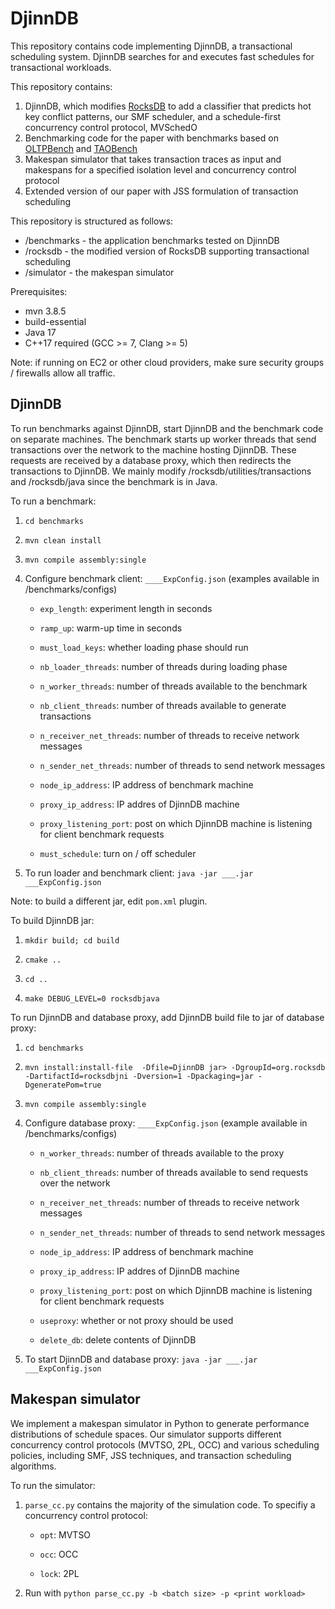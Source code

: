 # DjinnDB

This repository contains code implementing DjinnDB, a transactional scheduling system. DjinnDB searches for and executes fast schedules for transactional workloads.

This repository contains:
1. DjinnDB, which modifies [RocksDB](https://rocksdb.org/) to add a classifier that predicts hot key conflict patterns, our SMF scheduler, and a schedule-first concurrency control protocol, MVSchedO
2. Benchmarking code for the paper with benchmarks based on [OLTPBench](https://github.com/oltpbenchmark/oltpbench) and [TAOBench](https://taobench.org/)
3. Makespan simulator that takes transaction traces as input and makespans for a specified isolation level and concurrency control protocol
4. Extended version of our paper with JSS formulation of transaction scheduling

This repository is structured as follows:
- /benchmarks - the application benchmarks tested on DjinnDB
- /rocksdb - the modified version of RocksDB supporting transactional scheduling
- /simulator - the makespan simulator

Prerequisites:
- mvn 3.8.5
- build-essential
- Java 17
- C++17 required (GCC >= 7, Clang >= 5)

Note: if running on EC2 or other cloud providers, make sure security groups / firewalls allow all traffic.

## DjinnDB
To run benchmarks against DjinnDB, start DjinnDB and the benchmark code on separate machines. The benchmark starts up worker threads that send transactions over the network to the machine hosting DjinnDB. These requests are received by a database proxy, which then redirects the transactions to DjinnDB. We mainly modify /rocksdb/utilities/transactions and /rocksdb/java since the benchmark is in Java.

To run a benchmark:

1. `cd benchmarks`

2. `mvn clean install`

3. `mvn compile assembly:single`

4. Configure benchmark client: `____ExpConfig.json` (examples available in /benchmarks/configs)

    - `exp_length`: experiment length in seconds

    - `ramp_up`: warm-up time in seconds

    - `must_load_keys`: whether loading phase should run

    - `nb_loader_threads`: number of threads during loading phase

    - `n_worker_threads`: number of threads available to the benchmark

    - `nb_client_threads`: number of threads available to generate transactions

    - `n_receiver_net_threads`: number of threads to receive network messages

    - `n_sender_net_threads`: number of threads to send network messages

    - `node_ip_address`: IP address of benchmark machine

    - `proxy_ip_address`: IP addres of DjinnDB machine

    - `proxy_listening_port`: post on which DjinnDB machine is listening for client benchmark requests

    - `must_schedule`: turn on / off scheduler

5. To run loader and benchmark client: `java -jar ___.jar ___ExpConfig.json`

Note: to build a different jar, edit `pom.xml` plugin.

To build DjinnDB jar:

1. `mkdir build; cd build`

2. `cmake ..`

3. `cd ..`

3. `make DEBUG_LEVEL=0 rocksdbjava`

To run DjinnDB and database proxy, add DjinnDB build file to jar of database proxy:

1. `cd benchmarks`

2. `mvn install:install-file  -Dfile=DjinnDB jar> -DgroupId=org.rocksdb -DartifactId=rocksdbjni -Dversion=1 -Dpackaging=jar -DgeneratePom=true`

3. `mvn compile assembly:single`

4. Configure database proxy: `____ExpConfig.json` (example available in /benchmarks/configs)

    - `n_worker_threads`: number of threads available to the proxy

    - `nb_client_threads`: number of threads available to send requests over the network

    - `n_receiver_net_threads`: number of threads to receive network messages

    - `n_sender_net_threads`: number of threads to send network messages

    - `node_ip_address`: IP address of benchmark machine

    - `proxy_ip_address`: IP addres of DjinnDB machine

    - `proxy_listening_port`: post on which DjinnDB machine is listening for client benchmark requests

    - `useproxy`: whether or not proxy should be used

    -  `delete_db`: delete contents of DjinnDB

5. To start DjinnDB and database proxy: `java -jar ___.jar ___ExpConfig.json`

## Makespan simulator

We implement a makespan simulator in Python to generate performance distributions of schedule spaces. Our simulator supports different concurrency control protocols (MVTSO, 2PL, OCC) and various scheduling policies, including SMF, JSS techniques, and transaction scheduling algorithms.

To run the simulator:

1. `parse_cc.py` contains the majority of the simulation code. To specifiy a concurrency control protocol:

    - `opt`: MVTSO

    - `occ`: OCC

    -  `lock`: 2PL

2. Run with `python parse_cc.py -b <batch size> -p <print workload>`
